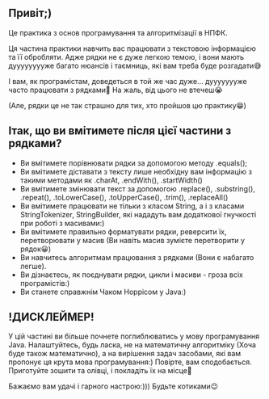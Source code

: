 Привіт;) 
-
Це практика з основ програмування та алгоритмізації в НПФК.

Ця частина практики навчить вас працювати з текстовою інформацією та її обробляти.
Адже рядки не є дуже легкою темою, і вони мають дууууууууже багато нюансів і таємниць, які вам треба буде розгадати😅

І вам, як програмістам, доведеться в той же час дуже... дуууууууже часто працювати з рядками🙂 На жаль, від цього не втечеш😭

(Але, рядки це не так страшно для тих, хто пройшов цю практику😁)

Ітак, що ви вмітимете після цієї частини з рядками?
-
* Ви вмітимете порівнювати рядки за допомогою методу .equals();
* Ви вмітимете діставати з тексту лише необхідну вам інформацію з такими методами як .charAt, .endWith(), .startWidth()
* Ви вмітимете змінювати текст за допомогою .replace(), .substring(), .repeat(), .toLowerCase(), .toUpperCase(), .trim(), .replaceAll()
* Ви вмітимете працювати не тільки з класом String, а і з класами StringTokenizer, StringBuilder, які нададуть вам додаткової гнучкості при роботі з масивами:)
* Ви вмітимете правильно форматувати рядки, реверсити їх, перетворювати у масив (Ви навіть масив зумієте перетворити у рядок😀)
* Ви навчитесь алгоритмам працювання з рядками (Вони є набагато легше). 
* Ви дізнаєтесь, як поєднувати рядки, цикли і масиви - гроза всіх програмістів:)
* Ви станете справжнім Чаком Норрісом у Java:)

!ДИСКЛЕЙМЕР!
- 
У цій частині ви більше почнете поглиблюватись у мову програмування Java. Налаштуйтесь, будь ласка, не на математичну алгоритміку (Хоча буде також математично),
а на вирішення задач засобами, які вам пропонує ця крута мова програмування:) Повірте, вам сподобається. Приготуйте зошити та олівці, і покладіть їх на місце🙂

Бажаємо вам удачі і гарного настрою:))) Будьте котиками😉